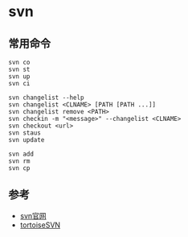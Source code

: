 # svn


## 常用命令

```
svn co
svn st
svn up
svn ci

svn changelist --help
svn changelist <CLNAME> [PATH [PATH ...]]
svn changelist remove <PATH>
svn checkin -m "<message>" --changelist <CLNAME>
svn checkout <url>
svn staus
svn update

svn add
svn rm
svn cp
```

## 参考

- [svn官网](http://subversion.apache.org/)
- [tortoiseSVN](http://tortoisesvn.net/)